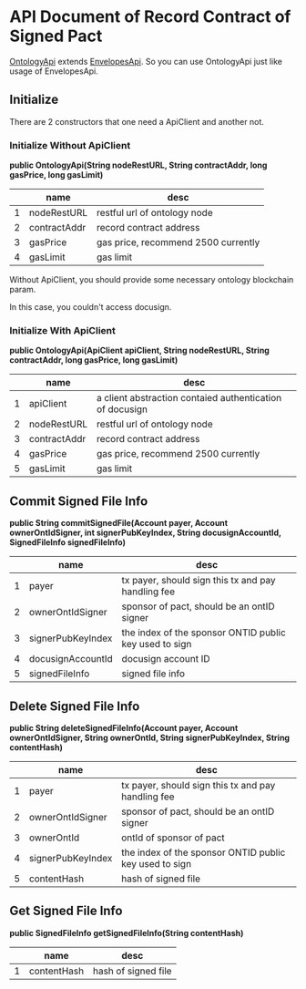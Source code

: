 # API Document of Record Contract of Signed Pact

[OntologyApi](OntologyApi.java) extends [EnvelopesApi](../../api/EnvelopesApi.java). So you can use OntologyApi
just like usage of EnvelopesApi.

## Initialize

There are 2 constructors that one need a ApiClient and another not.

### Initialize Without ApiClient

**public OntologyApi(String nodeRestURL, String contractAddr, long gasPrice, long gasLimit)**

| | name | desc |
| --- | --- | --- |
| 1 | nodeRestURL | restful url of ontology node |
| 2 | contractAddr | record contract address |
| 3 | gasPrice | gas price, recommend 2500 currently |
| 4 | gasLimit | gas limit |

Without ApiClient, you should provide some necessary ontology blockchain param.

In this case, you couldn't access docusign.

### Initialize With ApiClient

**public OntologyApi(ApiClient apiClient, String nodeRestURL, String contractAddr, long gasPrice, long gasLimit)**

| | name | desc |
| --- | --- | --- |
| 1 | apiClient | a client abstraction contaied authentication of docusign |
| 2 | nodeRestURL | restful url of ontology node |
| 3 | contractAddr | record contract address |
| 4 | gasPrice | gas price, recommend 2500 currently |
| 5 | gasLimit | gas limit |

## Commit Signed File Info

**public String commitSignedFile(Account payer, Account ownerOntIdSigner, int signerPubKeyIndex,
                                   String docusignAccountId, SignedFileInfo signedFileInfo)**

| | name | desc |
| --- | --- | --- |
| 1 | payer | tx payer, should sign this tx and pay handling fee |
| 2 | ownerOntIdSigner | sponsor of pact, should be an ontID signer |
| 3 | signerPubKeyIndex | the index of the sponsor ONTID public key used to sign |
| 4 | docusignAccountId | docusign account ID |
| 5 | signedFileInfo | signed file info |

## Delete Signed File Info

**public String deleteSignedFileInfo(Account payer, Account ownerOntIdSigner, String ownerOntId, String signerPubKeyIndex,
                                   String contentHash)**

| | name | desc |
| --- | --- | --- |
| 1 | payer | tx payer, should sign this tx and pay handling fee |
| 2 | ownerOntIdSigner | sponsor of pact, should be an ontID signer |
| 3 | ownerOntId | ontId of sponsor of pact |
| 4 | signerPubKeyIndex | the index of the sponsor ONTID public key used to sign |
| 5 | contentHash | hash of signed file |

## Get Signed File Info

**public SignedFileInfo getSignedFileInfo(String contentHash)**

| | name | desc |
| --- | --- | --- |
| 1 | contentHash | hash of signed file |